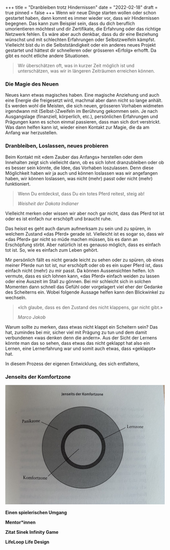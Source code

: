 +++
title = "Dranbleiben trotz Hindernissen"
date = "2022-02-18"
draft = true
pinned = false
+++
Wenn wir neue Dinge starten wollen oder schon gestartet haben, dann kommt es immer wieder vor, dass wir Hindernissen begegnen. Das kann zum Beispiel sein, dass du dich beruflich umorientieren möchtest und dir Zertifikate, die Erfahrung oder das richtige Netzwerk fehlen. Es wäre aber auch denkbar, dass du dir eine Beziehung wünschst und mit schlechten Erfahrungen oder Selbstzweifeln kämpfst. Vielleicht bist du in die Selbstständigkeit oder ein anderes neues Projekt gestartet und hättest dir schnelleren oder grösseren «Erfolg» erhofft. Da gibt es nocht etliche andere Situationen. 

> Wir überschätzen oft, was in kurzer Zeit möglich ist und unterschätzen, was wir in längeren Zeiträumen erreichen können. 

### Die Magie des Neuen

Neues kann etwas magisches haben. Eine magische Anziehung und auch eine Energie die freigesetzt wird, machmal aber dann nicht so lange anhält. Es werden wohl die Meisten, die sich neuen, grösseren Vorhaben widmeten irgendwann mit (Selbst-)Zweifeln im Berührung gekommen sein. Je nach Ausgangslage (finanziell, körperlich, etc.), persönlichen Erfahrungen und Prägungen kann es schon einmal passieren, dass man sich dort verstrickt. Was dann helfen kann ist, wieder einen Kontakt zur Magie, die da am Anfang war herzustellen. 

### Dranbleiben, Loslassen, neues probieren

Beim Kontakt mit «dem Zauber das Anfangs» herstellen oder dem Innehalten zeigt sich vielleicht dann, ob es sich lohnt dranzubleiben oder ob es besser sein könnte, die Idee, das Vorhaben loszulassen. Denn diese Möglichkeit haben wir ja auch und können loslassen was wir angefangen haben, wir können loslassen, was nicht (mehr) passt oder nicht (mehr) funktioniert. 

> Wenn Du entdeckst, dass Du ein totes Pferd reitest, steig ab!
>
> *Weisheit der Dakota Indianer*

Vielleicht merken oder wissen wir aber noch gar nicht, dass das Pferd tot ist oder es ist einfach nur erschöpft und braucht ruhe. 

Das heisst es geht auch darum aufmerksam zu sein und zu spüren, in welchem Zustand «das Pferd» gerade ist. Vielleicht ist es sogar so, dass wir «das Pferd» gar nicht so müde machen müssen, bis es dann an Erschöpfung stirbt. Aber natürlich ist es genauso möglich, dass es einfach tot ist. So, wie es einfach zum Leben gehört. 

Mir persönlich fällt es nicht gerade leicht zu sehen oder zu spüren, ob eines meiner Pferde nun tot ist, nur erschöpft oder ob es ein super Pferd ist, dass einfach nicht (mehr) zu mir passt. Da können Aussensichten helfen. Ich vermute, dass es sich lohnen kann, «das Pferd» einfach weiden zu lassen oder eine Auszeit im Stall zu gönnen. Bei mir schleicht sich in solchen Momenten dann schnell das Gefühl oder vorgelagert viel eher der Gedanke des Scheiterns ein. Wobei folgende Aussage helfen kann den Blickwinkel zu wechseln.

> «Ich glaube, dass es den Zustand des nicht klappens, gar nicht gibt.»
>
> *Marco Jakob*

Warum sollte zu merken, dass etwas nicht klappt ein Scheitern sein? Das hat, zumindes bei mir, sicher viel mit Prägung zu tun und dem damit verbundenen «was denken denn die andern». Aus der Sicht der Lernens könnte man das so sehen, dass etwas das nicht geklappt hat also ein Lernen, eine Lernerfahrung war und somit auch etwas, dass «geklappt» hat.

In diesem Prozess der eigenen Entwicklung, des sich entfaltens, 

### Jenseits der Komfortzone

![](img_4698.jpg "Pema Chödrön, Das Unwillkommene willkommen heissen, S. 87")

**Einen spielerischen Umgang**

**Mentor*innen**

**Zitat Sinek Infinity Game**

**LifeLoop Life Design**